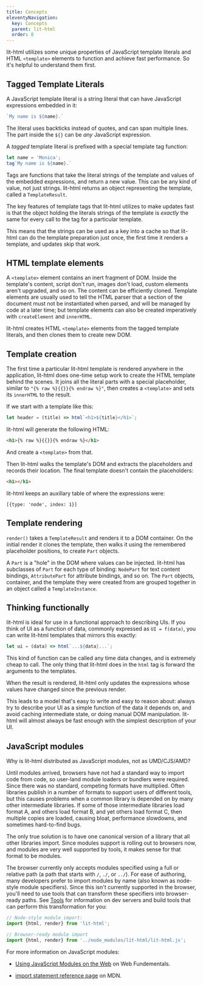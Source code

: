 ```yaml
---
title: Concepts
eleventyNavigation:
  key: Concepts
  parent: lit-html
  order: 8
---
```


lit-html utilizes some unique properties of JavaScript template literals and HTML `<template>` elements to function and achieve fast performance. So it's helpful to understand them first.

## Tagged Template Literals

A JavaScript template literal is a string literal that can have JavaScript expressions embedded in it:

```js
`My name is ${name}.`
```

The literal uses backticks instead of quotes, and can span multiple lines. The part inside the `${}` can be _any_ JavaScript expression.

A _tagged_ template literal is prefixed with a special template tag function:

```js
let name = 'Monica';
tag`My name is ${name}.`
```

Tags are functions that take the literal strings of the template and values of the embedded expressions, and return a new value. This can be any kind of value, not just strings. lit-html returns an object representing the template, called a `TemplateResult`.

The key features of template tags that lit-html utilizes to make updates fast is that the object holding the literals strings of the template is _exactly_ the same for every call to the tag for a particular template.

This means that the strings can be used as a key into a cache so that lit-html can do the template preparation just once, the first time it renders a template, and updates skip that work.

## HTML template elements

A `<template>` element contains an inert fragment of DOM. Inside the template's content, script don't run, images don't load, custom elements aren't upgraded, and so on. The content can be efficiently cloned. Template elements are usually used to tell the HTML parser that a section of the document must not be instantiated when parsed, and will be managed by code at a later time; but template elements can also be created imperatively with `createElement` and `innerHTML`.

lit-html creates HTML `<template>` elements from the tagged template literals, and then clones them to create new DOM.

## Template creation

The first time a particular lit-html template is rendered anywhere in the application, lit-html does one-time setup work to create the HTML template behind the scenes. It joins all the literal parts with a special placeholder, similar to `"{% raw %}{{}}{% endraw %}"`, then creates a `<template>` and sets its `innerHTML` to the result.

If we start with a template like this:

```js
let header = (title) => html`<h1>${title}</h1>`;
```

lit-html will generate the following HTML:

```html
<h1>{% raw %}{{}}{% endraw %}</h1>
```

And create a `<template>` from that.

Then lit-html walks the template's DOM and extracts the placeholders and records their location. The final template doesn't contain the placeholders:

```html
<h1></h1>
```

lit-html keeps an auxillary table of where the expressions were:

`[{type: 'node', index: 1}]`

## Template rendering

`render()` takes a `TemplateResult` and renders it to a DOM container. On the initial render it clones the template, then walks it using the remembered placeholder positions, to create `Part` objects.

A `Part` is a "hole" in the DOM where values can be injected. lit-html has subclasses of `Part` for each type of binding: `NodePart` for text content bindings, `AttributePart` for attribute bindings, and so on. The `Part` objects, container, and the template they were created from are grouped together in an object called a `TemplateInstance`.

## Thinking functionally

lit-html is ideal for use in a functional approach to describing UIs. If you think of UI as a function of data, commonly expressed as `UI = f(data)`, you can write lit-html templates that mirrors this exactly:

```js
let ui = (data) => html`...${data}...`;
```

This kind of function can be called any time data changes, and is extremely cheap to call. The only thing that lit-html does in the `html` tag is forward the arguments to the templates.

When the result is rendered, lit-html only updates the expressions whose values have changed since the previous render.

This leads to a model that's easy to write and easy to reason about: always try to describe your UI as a simple function of the data it depends on, and avoid caching intermediate state, or doing manual DOM manipulation. lit-html will almost always be fast enough with the simplest description of your UI.

## JavaScript modules

Why is lit-html distributed as JavaScript modules, not as UMD/CJS/AMD?

Until modules arrived, browsers have not had a standard way to import code from code, so user-land module loaders or bundlers were required. Since there was no standard, competing formats have multiplied. Often libraries  publish in a number of formats to support users of different tools, but this causes problems when a common library is depended on by many other intermediate libraries. If some of those intermediate libraries load format A, and others load format B, and yet others load format C, then multiple copies are loaded, causing bloat, performance slowdowns, and sometimes hard-to-find bugs.

The only true solution is to have one canonical version of a library that all other libraries import. Since modules support is rolling out to browsers now, and modules are very well supported by tools, it makes sense for that format to be modules.

The browser currently only accepts modules specified using a full or relative path (a path that starts with `/`, `./`, or `../`). For ease of authoring, many developers prefer to import modules by name (also known as node-style module specifiers). Since this isn't currently supported in the browser, you'll need to use tools that can transform these specifiers into browser-ready paths. See [Tools](/docs/v1/lit-html/tools/) for information on dev servers and build tools that can perform this transformation for you:

```js
// Node-style module import:
import {html, render} from 'lit-html';
```

```js
// Browser-ready module import
import {html, render} from '../node_modules/lit-html/lit-html.js';
```

For more information on JavaScript modules:

*   <a href="https://developers.google.com/web/fundamentals/primers/modules" target="_blank" rel="noopener">Using JavaScript Modules on the Web</a> on Web Fundementals.

*   <a href="https://developer.mozilla.org/en-US/docs/Web/JavaScript/Reference/Statements/import" target="_blank" rel="noopener">import statement reference page</a> on MDN.
